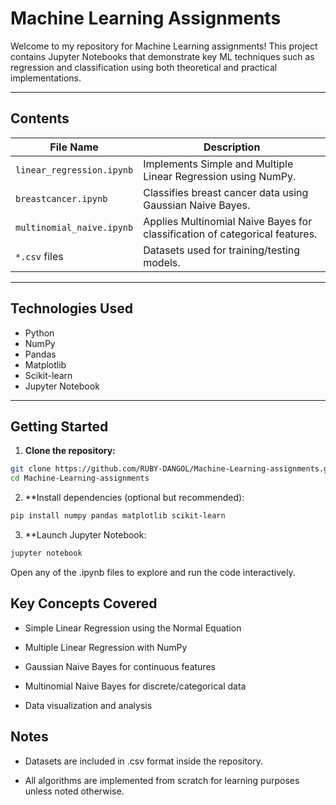 #  Machine Learning Assignments

Welcome to my repository for Machine Learning assignments! This project contains Jupyter Notebooks that demonstrate key ML techniques such as regression and classification using both theoretical and practical implementations.

---

##  Contents

| File Name                    | Description                                                                 |
|-----------------------------|-----------------------------------------------------------------------------|
| `linear_regression.ipynb`   | Implements Simple and Multiple Linear Regression using NumPy.               |
| `breastcancer.ipynb`        | Classifies breast cancer data using Gaussian Naive Bayes.                   |
| `multinomial_naive.ipynb`   | Applies Multinomial Naive Bayes for classification of categorical features. |
| `*.csv` files                | Datasets used for training/testing models.                                  |

---

##  Technologies Used

- Python 
- NumPy
- Pandas
- Matplotlib
- Scikit-learn
- Jupyter Notebook

---

##  Getting Started

1. **Clone the repository:**

```bash
git clone https://github.com/RUBY-DANGOL/Machine-Learning-assignments.git
cd Machine-Learning-assignments
```
2. **Install dependencies (optional but recommended):
```bash
pip install numpy pandas matplotlib scikit-learn
```
3. **Launch Jupyter Notebook:
```bash
jupyter notebook
```
Open any of the .ipynb files to explore and run the code interactively.

##  Key Concepts Covered
- Simple Linear Regression using the Normal Equation

- Multiple Linear Regression with NumPy

- Gaussian Naive Bayes for continuous features

- Multinomial Naive Bayes for discrete/categorical data

- Data visualization and analysis

 ## Notes
- Datasets are included in .csv format inside the repository.

- All algorithms are implemented from scratch for learning purposes unless noted otherwise.

